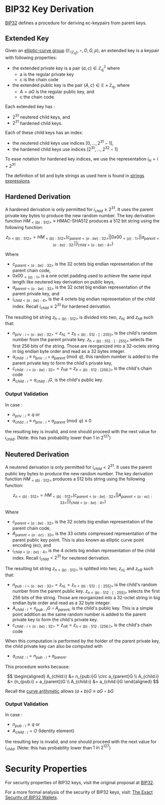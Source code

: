 # BIP32 Key Derivation

[BIP32](https://github.com/bitcoin/bips/blob/master/bip-0032.mediawiki) defines a procedure for deriving ec-keypairs from parent keys.

## Extended Key
Given an [elliptic-curve group](./ecgroups.md#elliptic-curves-ec) $(\mathbb{E}_{(\mathbb{Z_q})}, \circ, O, G, p)$, an extended key is a keypair with following properties:
- the extended private key is a pair $(a,c) \in \mathbb{Z^2_q}$ where
  - a is the regular private key
  - c is the chain code
- the extended public key is the pair $(A, c) \in \mathbb{E} \times \mathbb{Z_q}$, where
  - $A = aG$ is the regular public key, and
  - c the chain code.

Each extended key has :
- $2^{31}$ neutered child keys, and
- $2^{31}$ hardened child keys.

Each of these child keys has an index:
- the neutered child keys use indices $[0, \dots, 2^{31}-1]$,
- the hardened child keys use indices $[2^{31}, \dots, 2^{32}-1]$

To ease notation for hardened key indices, we use the representation $i_H = i+2^{31}$

The definition of bit and byte strings as used here is found in [strings expressions](./conv-ser-enc.md).

## Hardened Derivation

A hardened derivation is only permitted for $i_{child} \ge 2^{31}$. It uses the parent private key bytes to produce the new random number. The key derivation function $HM_{<(b):512>} \equiv \text{HMAC-SHA512}$ produces a $512$ bit string using the following function:

$$z_{h<(b):512>} = HM_{<(b):512>}(c_{parent<(o:be):32>} || \text{0x00}_{<(o):1>} || a_{parent<(o:be):32:} || i_{child<(o:be):4>})$$

Where
- $c_{parent<(o:be):32>}$ is the $32$ octets big endian representation of the parent chain code,
- $\text{0x00}_{<(o):1>}$ is a one octet padding used to achieve the same input length like neutered key derivation on public keys,
- $a_{parent<(o:be):32>}$ is the $32$ octet big endian representation of the parent private key, and
- $i_{child<(o:be):4>}$ is the $4$ octets big endian representation of the child index. Recall $i_{child} \ge 2^{31}$ for hardened derivation.

The resulting bit string $z_{h<(b):512>}$ is divided into two, $z_{hL}$ and $z_{hR}$ such that:
- $n_{priv:i<(o:be):32>} = z_{hL} = z_{h<(b):512:[:255]>}$ is the child's random number from the parent private key. $z_{h<(b):512:[:255]>}$ selects the first $256$ bits of the string. Those are reorganized into a $32$-octets string in big endian byte order and read as a $32$ bytes integer.
- $a_{child:i} \equiv n_{priv:i} + a_{parent} \pmod q$, this random number is added to the parent private key to form the child's private key,
- $c_{child:i<(o:be):32>} = z_{hR} = z_{h<(b):512:[256:]>}$ is the child's chain code
- $A_{child:i} = a_{child:i}G$, is the child's public key.

### Output Validation
In case :
- $n_{priv:i} \ge q$ or
- $a_{child:i} \equiv n_{priv:i} + a_{parent} \pmod q \equiv 0$

the resulting key is invalid, and one should proceed with the next value for $i_{child}$. (Note: this has probability lower than $1 \text{ in } 2^{127}$)

## Neutered Derivation
A neutered derivation is only permitted for $i_{child} \lt 2^{31}$. It uses the parent public key bytes to produce the new random number. The key derivation function $HM_{<(b):512>}$ produces a $512$ bits string using the following function:

$$z_{n<(b):512>} = HM_{<(b):512>}(c_{parent<(o:be):32>} || A_{parent<(o:ec):33>} || i_{child<(o:be):4>})$$

Where
- $c_{parent<(o:be):32>}$ is the $32$ octets big endian representation of the parent chain code,
- $A_{parent<(o:ec):33>}$ is the $33$ octets compressed representation of the parent public key point. This is also known as elliptic curve point encoding (ec), and
- $i_{child<(o:be):4>}$ is the $4$ octets big endian representation of the child index. Recall $i_{child} \lt 2^{31}$ for neutered derivation.

The resulting bit string $z_{n<(b):512>}$ is splitted into two, $z_{nL}$ and $z_{nR}$ such that:
- $n_{pub:i<(o:be):32>} = z_{nL} = z_{n<(b):512:[:255]>}$ is the child's random number from the parent public key. $z_{n<(b):512:[:255]>}$ selects the first $256$ bits of the string. Those are reorganized into a $32$-octet string in big endian byte order and read as a $32$ byte integer.
- $A_{child:i} = n_{pub:i}G \circ A_{parent}$, is the child's public key. This is a simple point addition as the same random number is added to the parent private key to form the child's private key.
- $c_{child:i<(o:be):32>} = z_{nR} = z_{n<(b):512:[256:]>}$ is the child's chain code

When this computation is performed by the holder of the parent private key, the child private key can also be computed with
- $a_{child:i} = n_{pub:i} + a_{parent}$.

This procedure works because:

$$
\begin{aligned}
A_{child:i} &= n_{pub:i}G \circ a_{parent}G
\\
A_{child:i} &= (n_{pub:i} + a_{parent})G
\\
A_{child:i} &= a_{child:i}G
\end{aligned}
$$

Recall the [curve arithmetic](./ecgroups.md#finite-groups-over-elliptic-curve) allows $(a + b)G \equiv aG \circ bG$

### Output Validation

In case :
- $n_{pub:i} \ge q$ or
- $A_{child:i} = O$ (Identity element)

the resulting key is invalid, and one should proceed with the next value for $i_{child}$. (Note: this has probability lower than $1 \text{ in } 2^{127}$)

# Security Properties
For security properties of BIP32 keys, visit the original proposal at [BIP32](https://github.com/bitcoin/bips/blob/master/bip-0032.mediawiki).

For a more formal analysis of the security of BIP32 keys, visit: [The Exact Security of BIP32 Wallets](https://eprint.iacr.org/2021/1287).